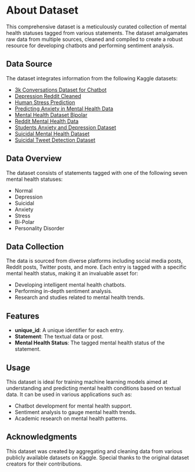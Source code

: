 # About Dataset

This comprehensive dataset is a meticulously curated collection of mental health statuses tagged from various statements. The dataset amalgamates raw data from multiple sources, cleaned and compiled to create a robust resource for developing chatbots and performing sentiment analysis.

## Data Source

The dataset integrates information from the following Kaggle datasets:

- [3k Conversations Dataset for Chatbot](https://www.kaggle.com/datasets/kreeshrajani/3k-conversations-dataset-for-chatbot)  
- [Depression Reddit Cleaned](https://www.kaggle.com/datasets/infamouscoder/depression-reddit-cleaned)  
- [Human Stress Prediction](https://www.kaggle.com/datasets/kreeshrajani/human-stress-prediction)  
- [Predicting Anxiety in Mental Health Data](https://www.kaggle.com/datasets/michellevp/predicting-anxiety-in-mental-health-data)
- [Mental Health Dataset Bipolar](https://www.kaggle.com/datasets/michellevp/mental-health-dataset-bipolar)  
- [Reddit Mental Health Data](https://www.kaggle.com/datasets/neelghoshal/reddit-mental-health-data)  
- [Students Anxiety and Depression Dataset](https://www.kaggle.com/datasets/sahasourav17/students-anxiety-and-depression-dataset)
- [Suicidal Mental Health Dataset](https://www.kaggle.com/datasets/aradhakkandhari/suicidal-mental-health-dataset)
- [Suicidal Tweet Detection Dataset](https://www.kaggle.com/datasets/aunanya875/suicidal-tweet-detection-dataset)

## Data Overview

The dataset consists of statements tagged with one of the following seven mental health statuses:

- Normal
- Depression
- Suicidal
- Anxiety
- Stress
- Bi-Polar
- Personality Disorder

## Data Collection

The data is sourced from diverse platforms including social media posts, Reddit posts, Twitter posts, and more. Each entry is tagged with a specific mental health status, making it an invaluable asset for:

- Developing intelligent mental health chatbots.
- Performing in-depth sentiment analysis.
- Research and studies related to mental health trends.

## Features

- **unique_id**: A unique identifier for each entry.
- **Statement**: The textual data or post.
- **Mental Health Status**: The tagged mental health status of the statement.

## Usage

This dataset is ideal for training machine learning models aimed at understanding and predicting mental health conditions based on textual data. It can be used in various applications such as:

- Chatbot development for mental health support.
- Sentiment analysis to gauge mental health trends.
- Academic research on mental health patterns.

## Acknowledgments

This dataset was created by aggregating and cleaning data from various publicly available datasets on Kaggle. Special thanks to the original dataset creators for their contributions.
